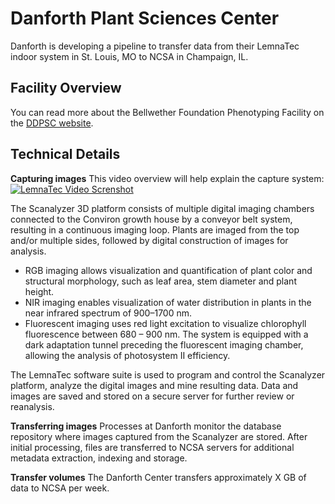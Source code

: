 # Danforth Plant Sciences Center
Danforth is developing a pipeline to transfer data from their LemnaTec indoor system in St. Louis, MO to NCSA in Champaign, IL.

## Facility Overview
You can read more about the Bellwether Foundation Phenotyping Facility on the [DDPSC website](https://www.danforthcenter.org/scientists-research/core-technologies/phenotyping).

## Technical Details
**Capturing images**
This video overview will help explain the capture system:
[![LemnaTec Video Screnshot](http://img.youtube.com/vi/QCgLuIqiC9E/0.jpg)](https://www.youtube.com/watch?v=QCgLuIqiC9E)

The Scanalyzer 3D platform consists of multiple digital imaging chambers connected to the Conviron growth house by a conveyor belt system, resulting in a continuous imaging loop. Plants are imaged from the top and/or multiple sides, followed by digital construction of images for analysis.
 
* RGB imaging allows visualization and quantification of plant color and structural morphology, such as leaf area, stem diameter and plant height.
* NIR imaging enables visualization of water distribution in plants in the near infrared spectrum of 900–1700 nm.
* Fluorescent imaging uses red light excitation to visualize chlorophyll fluorescence between 680 – 900 nm. The system is equipped with a dark adaptation tunnel preceding the fluorescent imaging chamber, allowing the analysis of photosystem II efficiency.  

The LemnaTec software suite is used to program and control the Scanalyzer platform, analyze the digital images and mine resulting data. Data and images are saved and stored on a secure server for further review or reanalysis.

**Transferring images**
Processes at Danforth monitor the database repository where images captured from the Scanalyzer are stored. After initial processing, files are transferred to NCSA servers for additional metadata extraction, indexing and storage.

**Transfer volumes**
The Danforth Center transfers approximately X GB of data to NCSA per week.